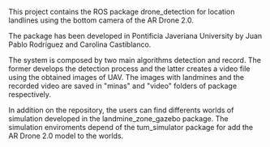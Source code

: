 This project contains the ROS package drone\_detection for location landlines using the bottom camera of the AR Drone 2.0.

The package has been developed in Pontificia Javeriana University by Juan Pablo Rodríguez and Carolina Castiblanco.

The system is composed by two main algorithms detection and record. The former develops the detection process and the latter creates a video file using the obtained images of UAV. The images with landmines  and the recorded video are saved in "minas" and "video" folders of package respectively.

In addition on the repository, the users can find differents worlds of simulation developed  in the landmine\_zone\_gazebo package. The simulation enviroments depend of the tum\_simulator package for add the AR Drone 2.0 model to the worlds.